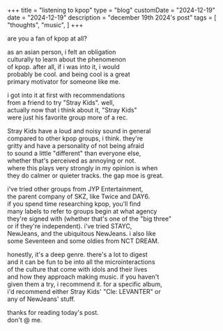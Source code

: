 +++
title = "listening to kpop"
type = "blog"
customDate = "2024-12-19"
date = "2024-12-19"
description = "december 19th 2024's post"
tags = [
    "thoughts",
    "music",
]
+++

are you a fan of kpop at all?

as an asian person, i felt an obligation\
culturally to learn about the phenomenon\
of kpop. after all, if i was into it, i would\
probably be cool. and being cool is a great\
primary motivator for someone like me.

i got into it at first with recommendations\
from a friend to try "Stray Kids". well,\
actually now that i think about it, "Stray Kids"\
were just his favorite group more of a rec.

Stray Kids have a loud and noisy sound in general\
compared to other kpop groups, i think. they're\
gritty and have a personality of not being afraid\
to sound a little "different" than everyone else,\
whether that's perceived as annoying or not.\
where this plays very strongly in my opinion is when\
they do calmer or quieter tracks. the gap moe is great.

i've tried other groups from JYP Entertainment,\
the parent company of SKZ, like Twice and DAY6.\
if you spend time researching kpop, you'll find\
many labels to refer to groups begin at what agency\
they're signed with (whether that's one of the "big three"\
or if they're independent). i've tried STAYC,\
NewJeans, and the ubiquitous NewJeans. i also like\
some Seventeen and some oldies from NCT DREAM.

honestly, it's a deep genre. there's a lot to digest\
and it can be fun to be into all the microinteractions\
of the culture that come with idols and their lives\
and how they approach making music. if you haven't\
given them a try, i recommend it. for a specific album,\
i'd recommend either Stray Kids' "Cle: LEVANTER" or\
any of NewJeans' stuff.

thanks for reading today's post.\
don't @ me.